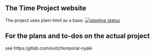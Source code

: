 ## The Time Project website

The project uses plain-html as a base.
[![pipeline status](https://gitlab.com/evilz/project-dhialga/badges/master/pipeline.svg)](https://gitlab.com/evilz/project-dhialga/commits/master)

## For the plans and to-dos on the actual project

see https:/gitlab.com/evilz/temporal-nyaki